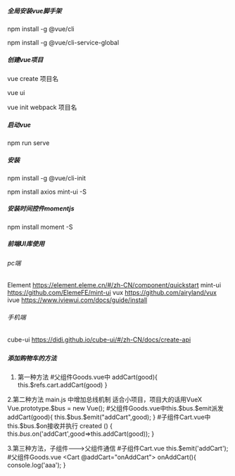 ##### 全局安装vue脚手架

npm install -g @vue/cli

npm install -g @vue/cli-service-global

##### 创建vue项目

vue create 项目名  

vue ui

vue init webpack 项目名

##### 启动vue

npm run serve

##### 安装

npm install -g @vue/cli-init

npm install axios mint-ui -S

##### 安装时间控件momentjs

npm install moment -S


##### 前端UI库使用

###### pc端 
Element https://element.eleme.cn/#/zh-CN/component/quickstart
mint-ui https://github.com/ElemeFE/mint-ui
vux     https://github.com/airyland/vux
ivue    https://www.iviewui.com/docs/guide/install

###### 手机端 
cube-ui https://didi.github.io/cube-ui/#/zh-CN/docs/create-api


##### 


##### 添加购物车的方法
1. 第一种方法
#父组件Goods.vue中
<Cart ref="cart"></Cart>
addCart(good){
    this.$refs.cart.addCart(good)
}

2.第二种方法
main.js 中增加总线机制  适合小项目，项目大的话用VueX
Vue.prototype.$bus = new Vue();
#父组件Goods.vue中this.$bus.$emit派发
addCart(good){
    this.$bus.$emit("addCart",good);
}
#子组件Cart.vue中this.$bus.$on接收并执行
 created () {
    this.$bus.$on('addCart',good=>this.addCart(good));
 }

 3.第三种方法，子组件--->父组件通信
 #子组件Cart.vue
 this.$emit('addCart');
 #父组件Goods.vue
 <Cart @addCart="onAddCart"></Cart>
 onAddCart(){
    console.log('aaa');
}

